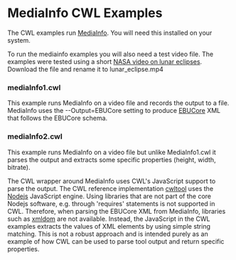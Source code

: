 # MediaInfo CWL Examples

The CWL examples run [MediaInfo](https://mediaarea.net/en/MediaInfo).  You will need this installed on your system.

To run the mediainfo examples you will also need a test video file.  The examples were tested using a short [NASA video on lunar eclipses](http://www.nasa.gov/downloadable/videos/sciencecasts-_total_eclipse_of_the_moon.mp4).  Download the file and rename it to lunar_eclipse.mp4

### mediaInfo1.cwl

This example runs MediaInfo on a video file and records the output to a file.  MediaInfo uses the --Output=EBUCore setting to produce [EBUCore](https://www.ebu.ch/metadata/ontologies/ebucore/index.html) XML that follows the EBUCore schema.

### mediaInfo2.cwl

This example runs MediaInfo on a video file but unlike MediaInfo1.cwl it parses the output and extracts some specific properties (height, width, bitrate).

The CWL wrapper around MediaInfo uses CWL's JavaScript support to parse the output.  The CWL reference implementation [cwltool](https://github.com/common-workflow-language/cwltool) uses the [Nodejs](https://nodejs.org/) JavaScript engine.  Using libraries that are not part of the core Nodejs software, e.g. through 'requires' statements is not supported in CWL.  Therefore, when parsing the EBUCore XML from MediaInfo, libraries such as [xmldom](https://www.npmjs.com/package/xmldom) are not available.  Instead, the JavaScript in the CWL examples extracts the values of XML elements by using simple string matching.  This is not a robust approach and is intended purely as an example of how CWL can be used to parse tool output and return specific properties.
